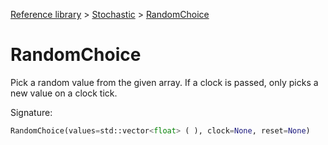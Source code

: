 [Reference library](../index.md) > [Stochastic](index.md) > [RandomChoice](randomchoice.md)

# RandomChoice

Pick a random value from the given array. If a clock is passed, only picks a new value on a clock tick.

Signature:
```python
RandomChoice(values=std::vector<float> ( ), clock=None, reset=None)
```
